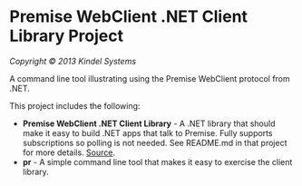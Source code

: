Premise WebClient .NET Client Library Project
=======
*Copyright © 2013 Kindel Systems*

A command line tool illustrating using the Premise WebClient protocol from .NET.

This project includes the following:

* **Premise WebClient .NET Client Library** - A .NET library that should make it easy to build .NET apps that talk to Premise. Fully supports subscriptions so polling is not needed. See README.md in that project for more details. [Source](https://github.com/tig/Premise/tree/master/pr/Premise).
* **pr** - A simple command line tool that makes it easy to exercise the client library.



